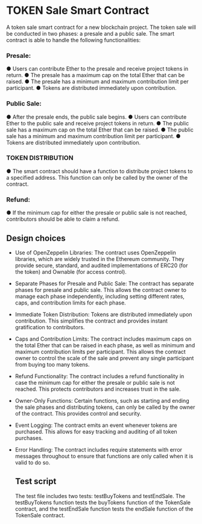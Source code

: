# TOKEN Sale Smart Contract
A token sale smart contract for a new blockchain project. The token sale will be conducted in
two phases: a presale and a public sale. The smart contract is able to handle the following
functionalities:
### Presale:
● Users can contribute Ether to the presale and receive project tokens in return.
● The presale has a maximum cap on the total Ether that can be raised.
● The presale has a minimum and maximum contribution limit per participant.
● Tokens are distributed immediately upon contribution.
### Public Sale:
● After the presale ends, the public sale begins.
● Users can contribute Ether to the public sale and receive project tokens in return.
● The public sale has a maximum cap on the total Ether that can be raised.
● The public sale has a minimum and maximum contribution limit per participant.
● Tokens are distributed immediately upon contribution.
### TOKEN DISTRIBUTION
● The smart contract should have a function to distribute project tokens to a specified
address. This function can only be called by the owner of the contract.
### Refund:
● If the minimum cap for either the presale or public sale is not reached, contributors
should be able to claim a refund.
## Design choices
- Use of OpenZeppelin Libraries: The contract uses OpenZeppelin libraries, which are widely trusted in the Ethereum community. They provide secure, standard, and audited implementations of ERC20 (for the token) and Ownable (for access control).

- Separate Phases for Presale and Public Sale: The contract has separate phases for presale and public sale. This allows the contract owner to manage each phase independently, including setting different rates, caps, and contribution limits for each phase.

- Immediate Token Distribution: Tokens are distributed immediately upon contribution. This simplifies the contract and provides instant gratification to contributors.

- Caps and Contribution Limits: The contract includes maximum caps on the total Ether that can be raised in each phase, as well as minimum and maximum contribution limits per participant. This allows the contract owner to control the scale of the sale and prevent any single participant from buying too many tokens.

- Refund Functionality: The contract includes a refund functionality in case the minimum cap for either the presale or public sale is not reached. This protects contributors and increases trust in the sale.

- Owner-Only Functions: Certain functions, such as starting and ending the sale phases and distributing tokens, can only be called by the owner of the contract. This provides control and security.

- Event Logging: The contract emits an event whenever tokens are purchased. This allows for easy tracking and auditing of all token purchases.

- Error Handling: The contract includes require statements with error messages throughout to ensure that functions are only called when it is valid to do so.
  ## Test script
  The test file includes two tests: testBuyTokens and testEndSale.
   The testBuyTokens function tests the buyTokens function of the TokenSale contract, and the testEndSale function tests the endSale function of the TokenSale contract.
